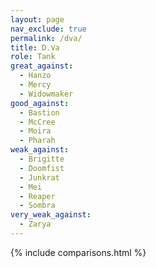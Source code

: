 ```yaml
---
layout: page
nav_exclude: true
permalink: /dva/
title: D.Va
role: Tank
great_against:
  - Hanzo
  - Mercy
  - Widowmaker
good_against:
  - Bastion
  - McCree
  - Moira
  - Pharah
weak_against:
  - Brigitte
  - Doomfist
  - Junkrat
  - Mei
  - Reaper
  - Sombra
very_weak_against:
  - Zarya
---
```


{% include comparisons.html %}